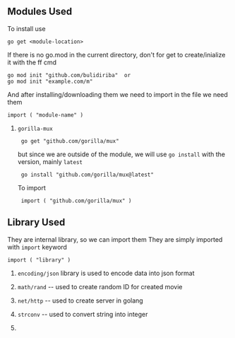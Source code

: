 ## Modules Used 

To install use

    go get <module-location>

If there is no go.mod in the current directory, don't for get to create/inialize it with the ff cmd

    go mod init "github.com/bulidiriba"  or
    go mod init "example.com/m"

And after installing/downloading them we need to import in the file we need them

    import ( "module-name" )

1. `gorilla-mux`

        go get "github.com/gorilla/mux"

    but since we are outside of the module, we will use `go install` with the version, mainly `latest` 

        go install "github.com/gorilla/mux@latest"

    To import

        import ( "github.com/gorilla/mux" )


## Library Used

They are internal library, so we can import them
They are simply imported with `import` keyword

    import ( "library" )

1. `encoding/json` library is used to encode data into json format

2. `math/rand` -- used to create random ID for created movie

3. `net/http` -- used to create server in golang

4. `strconv` -- used to convert string into integer

5. 


